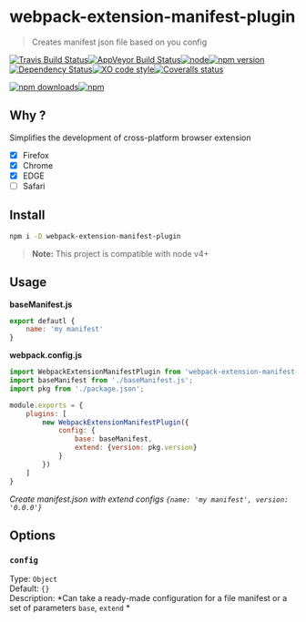 # webpack-extension-manifest-plugin

> Creates manifest json file based on you config 

[![Travis Build Status](https://img.shields.io/travis/GitScrum/webpack-extension-manifest-plugin.svg?style=flat-square&label=unix)](https://travis-ci.org/GitScrum/webpack-extension-manifest-plugin)[![AppVeyor Build Status](https://img.shields.io/appveyor/ci/GitScrum/webpack-extension-manifest-plugin.svg?style=flat-square&label=windows)](https://ci.appveyor.com/project/GitScrum/webpack-extension-manifest-plugin)[![node](https://img.shields.io/node/v/webpack-extension-manifest-plugin.svg?style=flat-square)]()[![npm version](https://img.shields.io/npm/v/webpack-extension-manifest-plugin.svg?style=flat-square)](https://www.npmjs.com/package/webpack-extension-manifest-plugin)[![Dependency Status](https://david-dm.org/gitscrum/webpack-extension-manifest-plugin.svg?style=flat-square)](https://david-dm.org/gitscrum/webpack-extension-manifest-plugin)[![XO code style](https://img.shields.io/badge/code_style-XO-5ed9c7.svg?style=flat-square)](https://github.com/sindresorhus/xo)[![Coveralls status](https://img.shields.io/coveralls/GitScrum/webpack-extension-manifest-plugin.svg?style=flat-square)](https://coveralls.io/r/GitScrum/webpack-extension-manifest-plugin)

[![npm downloads](https://img.shields.io/npm/dm/webpack-extension-manifest-plugin.svg?style=flat-square)](https://www.npmjs.com/package/webpack-extension-manifest-plugin)[![npm](https://img.shields.io/npm/dt/webpack-extension-manifest-plugin.svg?style=flat-square)](https://www.npmjs.com/package/webpack-extension-manifest-plugin)

## Why ?
Simplifies the development of cross-platform browser extension
- [x] Firefox
- [x] Chrome
- [x] EDGE
- [ ] Safari

## Install

```bash
npm i -D webpack-extension-manifest-plugin
```

> **Note:** This project is compatible with node v4+

## Usage

**baseManifest.js**
```js
export defautl {
    name: 'my manifest'
}
```

**webpack.config.js**
```js
import WebpackExtensionManifestPlugin from 'webpack-extension-manifest-plugin';
import baseManifest from './baseManifest.js';
import pkg from './package.json';

module.exports = {
    plugins: [
        new WebpackExtensionManifestPlugin({
            config: {
                base: baseManifest, 
                extend: {version: pkg.version}
            }
        })
    ]
}

```
*Create manifest.json with extend configs `{name: 'my manifest', version: '0.0.0'}`*

## Options

### `config`
Type: `Object`  
Default: `{}`  
Description: *Can take a ready-made configuration for a file manifest or a set of parameters `base`, `extend` *  
